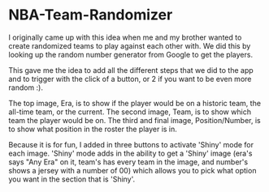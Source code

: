 # NBA-Team-Randomizer
I originally came up with this idea when me and my brother wanted to create randomized teams to play against each other with. We did this by looking up the random number generator from Google to get the players.

This gave me the idea to add all the different steps that we did to the app and to trigger with the click of a button, or 2 if you want to be even more random :). 

The top image, Era, is to show if the player would be on a historic team, the all-time team, or the current. The second image, Team, is to show which team the player would be on. The third and final image, Position/Number, is to show what position in the roster the player is in.

Because it is for fun, I added in three buttons to activate 'Shiny' mode for each image. 'Shiny' mode adds in the ability to get a 'Shiny' image (era's says "Any Era" on it, team's has every team in the image, and number's shows a jersey with a number of 00) which allows you to pick what option you want in the section that is 'Shiny'.
